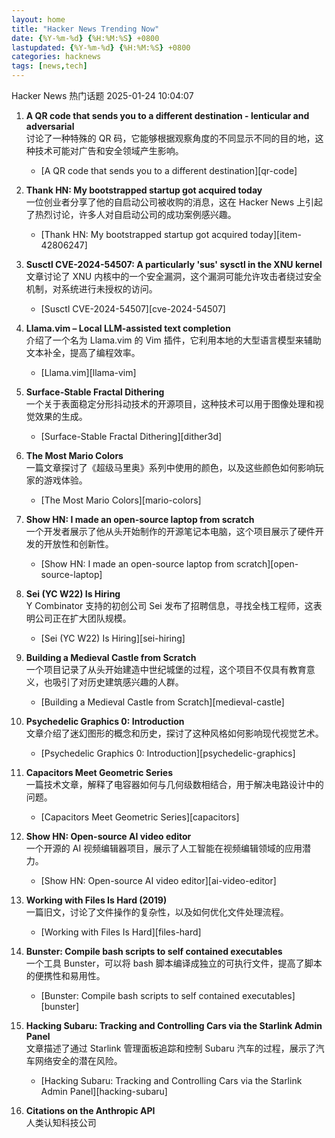 ```yaml
---
layout: home
title: "Hacker News Trending Now"
date: {%Y-%m-%d} {%H:%M:%S} +0800
lastupdated: {%Y-%m-%d} {%H:%M:%S} +0800
categories: hacknews
tags: [news,tech]
---
```

Hacker News 热门话题 2025-01-24 10:04:07

1. **A QR code that sends you to a different destination - lenticular and adversarial**  
   讨论了一种特殊的 QR 码，它能够根据观察角度的不同显示不同的目的地，这种技术可能对广告和安全领域产生影响。  
   - [A QR code that sends you to a different destination][qr-code]

2. **Thank HN: My bootstrapped startup got acquired today**  
   一位创业者分享了他的自启动公司被收购的消息，这在 Hacker News 上引起了热烈讨论，许多人对自启动公司的成功案例感兴趣。  
   - [Thank HN: My bootstrapped startup got acquired today][item-42806247]

3. **Susctl CVE-2024-54507: A particularly 'sus' sysctl in the XNU kernel**  
   文章讨论了 XNU 内核中的一个安全漏洞，这个漏洞可能允许攻击者绕过安全机制，对系统进行未授权的访问。  
   - [Susctl CVE-2024-54507][cve-2024-54507]

4. **Llama.vim – Local LLM-assisted text completion**  
   介绍了一个名为 Llama.vim 的 Vim 插件，它利用本地的大型语言模型来辅助文本补全，提高了编程效率。  
   - [Llama.vim][llama-vim]

5. **Surface-Stable Fractal Dithering**  
   一个关于表面稳定分形抖动技术的开源项目，这种技术可以用于图像处理和视觉效果的生成。  
   - [Surface-Stable Fractal Dithering][dither3d]

6. **The Most Mario Colors**  
   一篇文章探讨了《超级马里奥》系列中使用的颜色，以及这些颜色如何影响玩家的游戏体验。  
   - [The Most Mario Colors][mario-colors]

7. **Show HN: I made an open-source laptop from scratch**  
   一个开发者展示了他从头开始制作的开源笔记本电脑，这个项目展示了硬件开发的开放性和创新性。  
   - [Show HN: I made an open-source laptop from scratch][open-source-laptop]

8. **Sei (YC W22) Is Hiring**  
   Y Combinator 支持的初创公司 Sei 发布了招聘信息，寻找全栈工程师，这表明公司正在扩大团队规模。  
   - [Sei (YC W22) Is Hiring][sei-hiring]

9. **Building a Medieval Castle from Scratch**  
   一个项目记录了从头开始建造中世纪城堡的过程，这个项目不仅具有教育意义，也吸引了对历史建筑感兴趣的人群。  
   - [Building a Medieval Castle from Scratch][medieval-castle]

10. **Psychedelic Graphics 0: Introduction**  
    文章介绍了迷幻图形的概念和历史，探讨了这种风格如何影响现代视觉艺术。  
    - [Psychedelic Graphics 0: Introduction][psychedelic-graphics]

11. **Capacitors Meet Geometric Series**  
    一篇技术文章，解释了电容器如何与几何级数相结合，用于解决电路设计中的问题。  
    - [Capacitors Meet Geometric Series][capacitors]

12. **Show HN: Open-source AI video editor**  
    一个开源的 AI 视频编辑器项目，展示了人工智能在视频编辑领域的应用潜力。  
    - [Show HN: Open-source AI video editor][ai-video-editor]

13. **Working with Files Is Hard (2019)**  
    一篇旧文，讨论了文件操作的复杂性，以及如何优化文件处理流程。  
    - [Working with Files Is Hard][files-hard]

14. **Bunster: Compile bash scripts to self contained executables**  
    一个工具 Bunster，可以将 bash 脚本编译成独立的可执行文件，提高了脚本的便携性和易用性。  
    - [Bunster: Compile bash scripts to self contained executables][bunster]

15. **Hacking Subaru: Tracking and Controlling Cars via the Starlink Admin Panel**  
    文章描述了通过 Starlink 管理面板追踪和控制 Subaru 汽车的过程，展示了汽车网络安全的潜在风险。  
    - [Hacking Subaru: Tracking and Controlling Cars via the Starlink Admin Panel][hacking-subaru]

16. **Citations on the Anthropic API**  
    人类认知科技公司